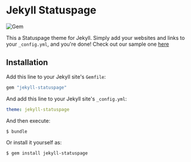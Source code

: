 # Jekyll Statuspage

![Gem](https://img.shields.io/gem/v/jekyll-statuspage?color=red&label=gem%20theme&logo=jekyll)

This a Statuspage theme for Jekyll. Simply add your websites and links to your `_config.yml`, and you're done! Check out our sample one [here](/_config.yml)

## Installation

Add this line to your Jekyll site's `Gemfile`:

```ruby
gem "jekyll-statuspage"
```

And add this line to your Jekyll site's `_config.yml`:

```yaml
theme: jekyll-statuspage
```

And then execute:

```
$ bundle
```

Or install it yourself as:
```
$ gem install jekyll-statuspage
```
